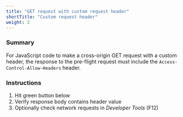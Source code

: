```yaml
---
title: "GET request with custom request header"
shortTitle: "Custom request header"
weight: 2
---
```


### Summary
For JavaScript code to make a cross-origin GET request with a custom header, the response to the pre-flight request must include the `Access-Control-Allow-Headers` header.

### Instructions
1. Hit green button below
1. Verify response body contains header value
1. Optionally check network requests in *Developer Tools* (F12)
